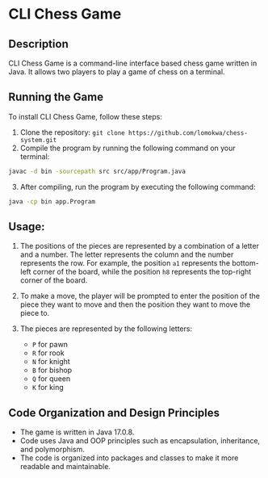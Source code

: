# CLI Chess Game

## Description

CLI Chess Game is a command-line interface based chess game written in Java. It allows two players to play a game of chess on a terminal.

## Running the Game

To install CLI Chess Game, follow these steps:

1. Clone the repository: `git clone https://github.com/lomokwa/chess-system.git`
2. Compile the program by running the following command on your terminal:
```bash
javac -d bin -sourcepath src src/app/Program.java
```
3. After compiling, run the program by executing the following command:
```bash
java -cp bin app.Program
```

## Usage:

1. The positions of the pieces are represented by a combination of a letter and a number. The letter represents the column and the number represents the row. For example, the position `a1` represents the bottom-left corner of the board, while the position `h8` represents the top-right corner of the board.

2. To make a move, the player will be prompted to enter the position of the piece they want to move and then the position they want to move the piece to.

3. The pieces are represented by the following letters:
   - `P` for pawn
   - `R` for rook
   - `N` for knight
   - `B` for bishop
   - `Q` for queen
   - `K` for king

## Code Organization and Design Principles

- The game is written in Java 17.0.8.
- Code uses Java and OOP principles such as encapsulation, inheritance, and polymorphism.
- The code is organized into packages and classes to make it more readable and maintainable.